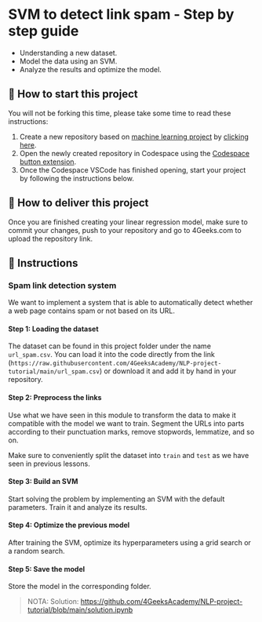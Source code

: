 <!-- hide -->
# SVM to detect link spam - Step by step guide
<!-- endhide -->

- Understanding a new dataset.
- Model the data using an SVM.
- Analyze the results and optimize the model.

## 🌱  How to start this project

You will not be forking this time, please take some time to read these instructions:

1. Create a new repository based on [machine learning project](https://github.com/4GeeksAcademy/machine-learning-python-template/generate) by [clicking here](https://github.com/4GeeksAcademy/machine-learning-python-template).
2. Open the newly created repository in Codespace using the [Codespace button extension](https://docs.github.com/en/codespaces/developing-in-codespaces/creating-a-codespace-for-a-repository#creating-a-codespace-for-a-repository).
3. Once the Codespace VSCode has finished opening, start your project by following the instructions below.

## 🚛 How to deliver this project

Once you are finished creating your linear regression model, make sure to commit your changes, push to your repository and go to 4Geeks.com to upload the repository link.

## 📝 Instructions

### Spam link detection system

We want to implement a system that is able to automatically detect whether a web page contains spam or not based on its URL.

#### Step 1: Loading the dataset

The dataset can be found in this project folder under the name `url_spam.csv`. You can load it into the code directly from the link (`https://raw.githubusercontent.com/4GeeksAcademy/NLP-project-tutorial/main/url_spam.csv`) or download it and add it by hand in your repository.

#### Step 2: Preprocess the links

Use what we have seen in this module to transform the data to make it compatible with the model we want to train. Segment the URLs into parts according to their punctuation marks, remove stopwords, lemmatize, and so on.

Make sure to conveniently split the dataset into `train` and `test` as we have seen in previous lessons.

#### Step 3: Build an SVM

Start solving the problem by implementing an SVM with the default parameters. Train it and analyze its results.

#### Step 4: Optimize the previous model

After training the SVM, optimize its hyperparameters using a grid search or a random search.

#### Step 5: Save the model

Store the model in the corresponding folder.

> NOTA: Solution: https://github.com/4GeeksAcademy/NLP-project-tutorial/blob/main/solution.ipynb